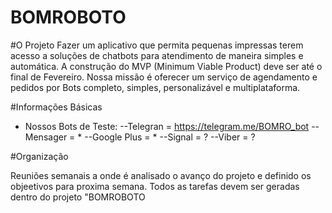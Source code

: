 # BOMROBOTO

#O Projeto
Fazer um aplicativo que permita pequenas impressas terem acesso a soluções de chatbots para atendimento de maneira simples e automática. A construção do MVP (Minimum Viable Product) deve ser até o final de Fevereiro. Nossa missão é oferecer um serviço de agendamento e pedidos por Bots completo, simples, personalizável e multiplataforma. 

#Informações Básicas

 - Nossos Bots de Teste:
  --Telegran = https://telegram.me/BOMRO_bot
  --Mensager = *
  --Google Plus = *
  --Signal = ?
  --Viber = ?



#Organização

Reuniões semanais a onde é analisado o avanço do projeto e definido os objeetivos para proxima semana.
Todos as tarefas devem ser geradas dentro do projeto "BOMROBOTO
